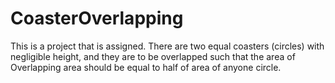 # CoasterOverlapping
This is a project that is assigned. There are two  equal coasters (circles) with negligible height, and they are to be overlapped such that the area of Overlapping area should be equal to half of area of anyone circle. 
